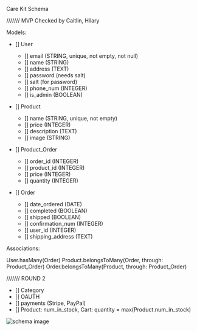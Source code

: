 Care Kit Schema

/////// MVP
Checked by Caitlin, Hilary

Models:

* [] User

  * [] email (STRING, unique, not empty, not null)
  * [] name (STRING)
  * [] address (TEXT)
  * [] password (needs salt)
  * [] salt (for password)
  * [] phone_num (INTEGER)
  * [] is_admin (BOOLEAN)

* [] Product

  * [] name (STRING, unique, not empty)
  * [] price (INTEGER)
  * [] description (TEXT)
  * [] image (STRING)

* [] Product_Order

  * [] order_id (INTEGER)
  * [] product_id (INTEGER)
  * [] price (INTEGER)
  * [] quantity (INTEGER)

* [] Order
  * [] date_ordered (DATE)
  * [] completed (BOOLEAN)
  * [] shipped (BOOLEAN)
  * [] confirmation_num (INTEGER)
  * [] user_id (INTEGER)
  * [] shipping_address (TEXT)

Associations:

User.hasMany(Order)
Product.belongsToMany(Order, through: Product_Order)
Order.belongsToMany(Product, through: Product_Order)

/////// ROUND 2

* [] Category
* [] OAUTH
* [] payments (Stripe, PayPal)
* [] Product: num_in_stock, Cart: quantity = max(Product.num_in_stock)

<img
  src="https://drive.google.com/file/d/1J-dOnU9l1kukAp4G6QJMglQU6uH_ZI0Z/view"
  alt="schema image"
/>
